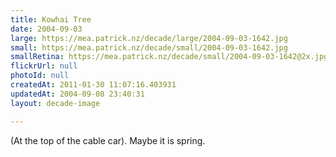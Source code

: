 ```yaml
---
title: Kowhai Tree
date: 2004-09-03
large: https://mea.patrick.nz/decade/large/2004-09-03-1642.jpg
small: https://mea.patrick.nz/decade/small/2004-09-03-1642.jpg
smallRetina: https://mea.patrick.nz/decade/small/2004-09-03-1642@2x.jpg
flickrUrl: null
photoId: null
createdAt: 2011-01-30 11:07:16.403931
updatedAt: 2004-09-08 23:40:31
layout: decade-image

---
```

(At the top of the cable car). Maybe it is spring.
